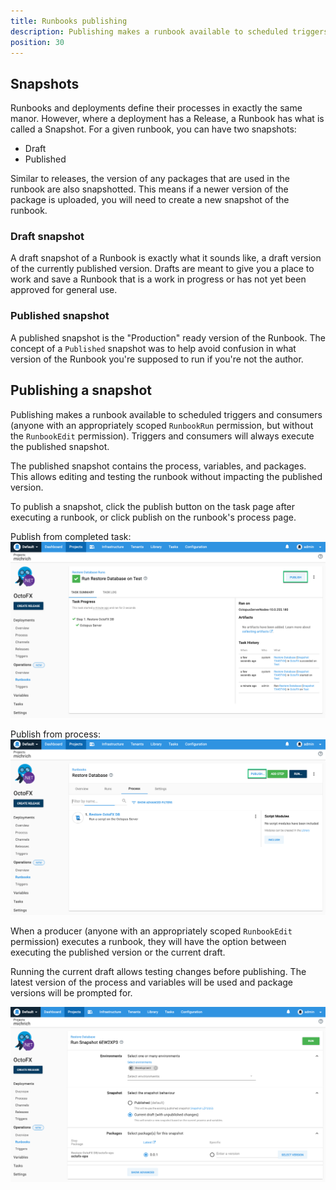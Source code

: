 ```yaml
---
title: Runbooks publishing
description: Publishing makes a runbook available to scheduled triggers and consumers.
position: 30
---
```


## Snapshots
Runbooks and deployments define their processes in exactly the same manor.  However, where a deployment has a Release, a Runbook has what is called a Snapshot.  For a given runbook, you can have two snapshots:
- Draft
- Published

Similar to releases, the version of any packages that are used in the runbook are also snapshotted.  This means if a newer version of the package is uploaded, you will need to create a new snapshot of the runbook.

### Draft snapshot
A draft snapshot of a Runbook is exactly what it sounds like, a draft version of the currently published version.  Drafts are meant to give you a place to work and save a Runbook that is a work in progress or has not yet been approved for general use.

### Published snapshot
A published snapshot is the "Production" ready version of the Runbook.  The concept of a `Published` snapshot was to help avoid confusion in what version of the Runbook you're supposed to run if you're not the author.

## Publishing a snapshot
Publishing makes a runbook available to scheduled triggers and consumers (anyone with an appropriately scoped `RunbookRun` permission, but without the `RunbookEdit` permission).  Triggers and consumers will always execute the published snapshot.

The published snapshot contains the process, variables, and packages. This allows editing and testing the runbook without impacting the published version.   

To publish a snapshot, click the publish button on the task page after executing a runbook, or click publish on the runbook's process page.

Publish from completed task:
![Publish runbook from task page](runbook-publish-task.png "width=500")

Publish from process:
![Publish runbook from process page](runbook-publish-process.png "width=500")

When a producer (anyone with an appropriately scoped `RunbookEdit` permission) executes a runbook, they will have the option between executing the published version or the current draft.

Running the current draft allows testing changes before publishing.  The latest version of the process and variables will be used and package versions will be prompted for.

![Run current draft](runbook-run-draft.png "width=500")